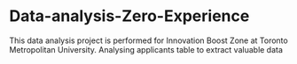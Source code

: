 # Data-analysis-Zero-Experience
This data analysis project is performed for Innovation Boost Zone at Toronto Metropolitan University. Analysing applicants table to extract valuable data
